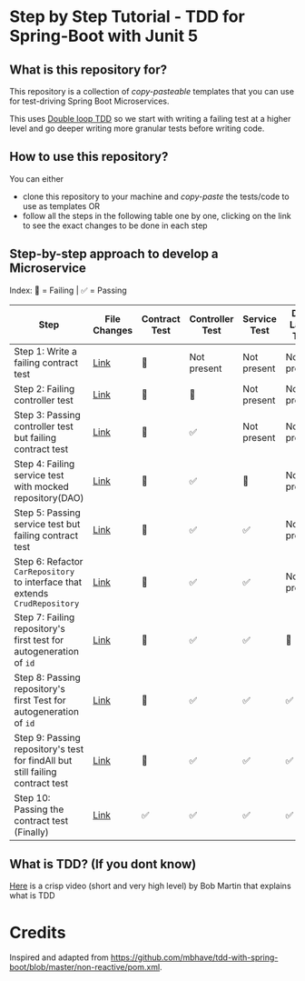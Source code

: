 # Step by Step Tutorial - TDD for Spring-Boot with Junit 5

## What is this repository for?
This repository is a collection of _copy-pasteable_ templates that you can use for test-driving Spring Boot Microservices.

This uses [Double loop TDD](https://coding-is-like-cooking.info/2013/04/outside-in-development-with-double-loop-tdd) so we start with writing a failing test at a higher level and go deeper writing more granular tests before writing code.

## How to use this repository?
You can either 
* clone this repository to your machine and _copy-paste_ the tests/code to use as templates OR
* follow all the steps in the following table one by one, clicking on the link to see the exact changes to be done in each step

## Step-by-step approach to develop a Microservice

Index: 🔴 = Failing |  ✅ = Passing

| Step                                                                          | File Changes                                                                                                              | Contract Test | Controller Test    | Service Test | Data Layer Test |
|-------------------------------------------------------------------------------|---------------------------------------------------------------------------------------------------------------------------|---------------|--------------------|-------------|---------------| 
| Step 1: Write a failing contract test                                         | [Link](https://github.com/techcoachcircle/tutorial-tdd-spring-boot-steps/commit/945f059c4690a17056add3f7ff84b31d89f766e1) | 🔴            | Not present        | Not present | Not present   |
| Step 2: Failing controller test                                               | [Link](https://github.com/techcoachcircle/tutorial-tdd-spring-boot-steps/commit/c57a0c81b097d22aea6d2c28ab4399f846b51b87) | 🔴            | 🔴                 | Not present | Not present   |
| Step 3: Passing controller test but failing contract test                     | [Link](https://github.com/techcoachcircle/tutorial-tdd-spring-boot-steps/commit/a7e9e1a219ba6dba3e086eef3f7a5971176efa42) | 🔴            | ✅                  | Not present | Not present   |
| Step 4: Failing service test with mocked repository(DAO)                      | [Link](https://github.com/techcoachcircle/tutorial-tdd-spring-boot-steps/commit/ab153bfba3589c3fcd79037c2b64a8e1617e49d7) | 🔴            | ✅                  | 🔴        | Not present   |
| Step 5: Passing service test but failing contract test                        | [Link](https://github.com/techcoachcircle/tutorial-tdd-spring-boot-steps/commit/ad790cec82c18d934394680267d774163ca2d693) | 🔴            | ✅                  | ✅        | Not present   |
| Step 6: Refactor `CarRepository` to interface that extends `CrudRepository`   | [Link](https://github.com/techcoachcircle/tutorial-tdd-spring-boot-steps/commit/4ce5aad121383646ba622824cc5590fa33bc18ad) | 🔴            | ✅                  | ✅        | Not present   | 
| Step 7: Failing repository's first test for autogeneration of `id`            | [Link](https://github.com/techcoachcircle/tutorial-tdd-spring-boot-steps/commit/1f2236a21e6b595e7a07558b5fb48d599090dd6d) | 🔴            | ✅                  | ✅        | 🔴           |
| Step 8: Passing repository's first Test for autogeneration of `id`            | [Link](https://github.com/techcoachcircle/tutorial-tdd-spring-boot-steps/commit/30726a91cee31b7f0ea61ea3c2cd1fc69c439f7e) | 🔴            | ✅                  | ✅        | ✅             |
| Step 9: Passing repository's test for findAll but still failing contract test | [Link](https://github.com/techcoachcircle/tutorial-tdd-spring-boot-steps/commit/74ac9e1525926ca474d8bf801cb84ebc4888b250) | 🔴            | ✅                  | ✅        | ✅             |
| Step 10: Passing the contract test (Finally)                                  | [Link](https://github.com/techcoachcircle/tutorial-tdd-spring-boot-steps/commit/5e4190fa2feca6ab5f6a22a9f9a9b26118f95b56) | ✅            | ✅                  | ✅        | ✅             |

## What is TDD? (If you dont know)
[Here](https://www.youtube.com/watch?v=BSaAMQVq01E&t=5811s) is a crisp video (short and very high level) by Bob Martin that explains what is TDD

# Credits
Inspired and adapted from https://github.com/mbhave/tdd-with-spring-boot/blob/master/non-reactive/pom.xml.
